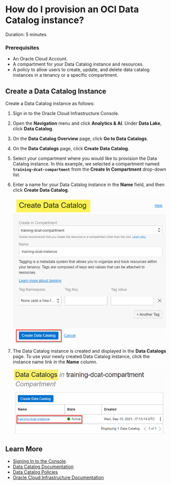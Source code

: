 # How do I provision an OCI Data Catalog instance?
Duration: 5 minutes

### Prerequisites
* An Oracle Cloud Account.
* A compartment for your Data Catalog instance and resources.
* A policy to allow users to create, update, and delete data catalog instances in a  tenancy or a specific compartment.

## Create a Data Catalog Instance
Create a Data Catalog instance as follows:

1. Sign in to the Oracle Cloud Infrastructure Console.

2. Open the **Navigation** menu and click **Analytics & AI**. Under **Data Lake**, click **Data Catalog**.

3. On the **Data Catalog Overview** page, click **Go to Data Catalogs**.

4. On the **Data Catalogs** page, click **Create Data Catalog**.

5. Select your compartment where you would like to provision the Data Catalog instance. In this example, we selected a compartment named **`training-dcat-compartment`** from the **Create In Compartment** drop-down list.

6. Enter a name for your Data Catalog instance in the **Name** field, and then click **Create Data Catalog**.

    ![The completed Create Data Catalog dialog box is displayed. The Create Data Catalog button is highlighted.](./images/create-data-catalog.png " ")

7. The Data Catalog instance is created and displayed in the **Data Catalogs** page. To use your newly created Data Catalog instance, click the instance name link in the **Name** column.

    ![The newly created Data Catalog instance is displayed with an Active state.](./images/click-data-catalog.png " ")

## Learn More

* [Signing In to the Console](https://docs.cloud.oracle.com/en-us/iaas/Content/GSG/Tasks/signingin.htm).
* [Data Catalog Documentation](https://docs.oracle.com/en-us/iaas/data-catalog/home.htm)
* [Data Catalog Policies](https://docs.oracle.com/en-us/iaas/data-catalog/using/policies.htm)
* [Oracle Cloud Infrastructure Documentation](https://docs.oracle.com/en-us/iaas/Content/GSG/Concepts/baremetalintro.htm)
